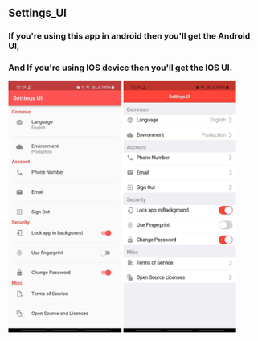 ## Settings_UI

### If you're using this app in android then you'll get the Android UI,  
### And If you're using IOS device then you'll get the IOS UI.

 
 <img src="https://github.com/ParasRojiya/Settings_UI/blob/master/assets/outputimages/settings_ui_android.jpg" alt="Android UI" style="height:500px"/>    <img src="https://github.com/ParasRojiya/Settings_UI/blob/master/assets/outputimages/settings_ui_ios.jpg" alt="Android UI" style="height:500px"/>
